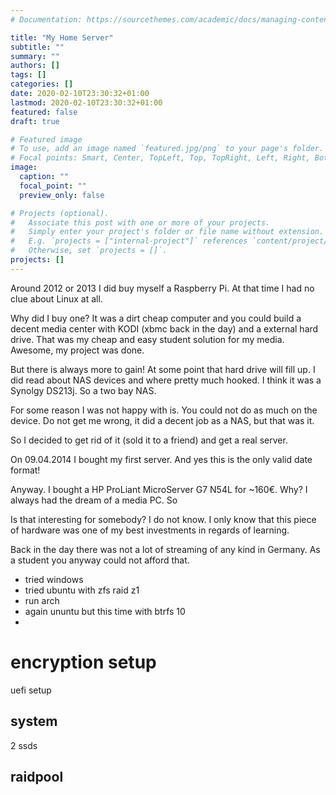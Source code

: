 ```yaml
---
# Documentation: https://sourcethemes.com/academic/docs/managing-content/

title: "My Home Server"
subtitle: ""
summary: ""
authors: []
tags: []
categories: []
date: 2020-02-10T23:30:32+01:00
lastmod: 2020-02-10T23:30:32+01:00
featured: false
draft: true

# Featured image
# To use, add an image named `featured.jpg/png` to your page's folder.
# Focal points: Smart, Center, TopLeft, Top, TopRight, Left, Right, BottomLeft, Bottom, BottomRight.
image:
  caption: ""
  focal_point: ""
  preview_only: false

# Projects (optional).
#   Associate this post with one or more of your projects.
#   Simply enter your project's folder or file name without extension.
#   E.g. `projects = ["internal-project"]` references `content/project/deep-learning/index.md`.
#   Otherwise, set `projects = []`.
projects: []
---
```


Around 2012 or 2013 I did buy myself a Raspberry Pi.
At that time I had no clue about Linux at all.

Why did I buy one?
It was a dirt cheap computer and you could build a decent media center with KODI (xbmc back in the day) and a external hard drive.
That was my cheap and easy student solution for my media.
Awesome, my project was done.

But there is always more to gain!
At some point that hard drive will fill up.
I did read about NAS devices and where pretty much hooked.
I think it was a Synolgy DS213j.
So a two bay NAS.

For some reason I was not happy with is.
You could not do as much on the device.
Do not get me wrong, it did a decent job as a NAS, but that was it.

So I decided to get rid of it (sold it to a friend) and get a real server.

On 09.04.2014 I bought my first server.
And yes this is the only valid date format!

Anyway.
I bought a HP ProLiant MicroServer G7 N54L for ~160€.
Why?
I always had the dream of a media PC.
So 

Is that interesting for somebody?
I do not know.
I only know that this piece of hardware was one of my best investments in regards of learning.

Back in the day there was not a lot of streaming of any kind in Germany.
As a student you anyway could not afford that.


* tried windows
* tried ubuntu with zfs raid z1
* run arch
* again ununtu but this time with btrfs 10
* 


# encryption setup

uefi setup

## system


2 ssds



## raidpool